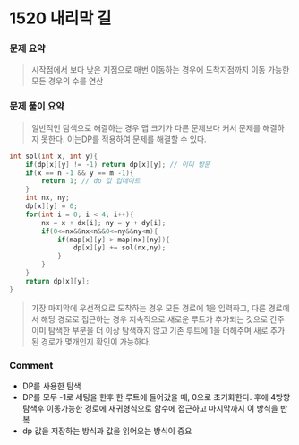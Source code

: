 # 1520 내리막 길
 ### 문제 요약
> 시작점에서 보다 낮은 지점으로 매번 이동하는 경우에 도착지점까지 이동 가능한 모든 경우의 수를 연산

 ### 문제 풀이 요약
> 일반적인 탐색으로 해결하는 경우 맵 크기가 다른 문제보다 커서 문제를 해결하지 못한다. 
> 이는DP를 적용하여 문제를 해결할 수 있다.
```c++
int sol(int x, int y){
    if(dp[x][y] != -1) return dp[x][y]; // 이미 방문
    if(x == n -1 && y == m -1){
        return 1; // dp 값 업데이트
    }
    int nx, ny;
    dp[x][y] = 0;
    for(int i = 0; i < 4; i++){
        nx = x + dx[i]; ny = y + dy[i];
        if(0<=nx&&nx<n&&0<=ny&&ny<m){
            if(map[x][y] > map[nx][ny]){
                dp[x][y] += sol(nx,ny);
            }
        }
    }
    return dp[x][y];
}
```
> 가장 마지막에 우선적으로 도착하는 경우 모든 경로에 1을 입력하고, 다른 경로에서 해당 경로로 접근하는 경우 지속적으로 새로운 루트가 추가되는 것으로 간주
> 이미 탐색한 부분을 더 이상 탐색하지 않고 기존 루트에 1을 더해주며 새로 추가된 경로가 몇개인지 확인이 가능하다. 

### Comment
- DP를 사용한 탐색
- DP를 모두 -1로 세팅을 한후 한 루트에 들어갔을 때, 0으로 초기화한다. 후에 4방향 탐색후 이동가능한 경로에 재귀형식으로 함수에 접근하고 마지막까지 이 방식을 반복
- dp 값을 저장하는 방식과 값을 읽어오는 방식이 중요





